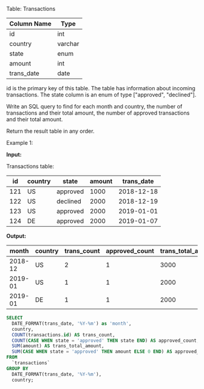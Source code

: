 Table: Transactions

 
| Column Name   | Type    |
|---------------|---------|
| id            | int     |
| country       | varchar |
| state         | enum    |
| amount        | int     |
| trans_date    | date    |

id is the primary key of this table.
The table has information about incoming transactions.
The state column is an enum of type ["approved", "declined"].

Write an SQL query to find for each month and country, the number of transactions and their total amount, the number of approved transactions and their total amount.

Return the result table in any order.

Example 1:

**Input:**

Transactions table:

| id   | country | state    | amount | trans_date |
|------|---------|----------|--------|------------|
| 121  | US      | approved | 1000   | 2018-12-18 |
| 122  | US      | declined | 2000   | 2018-12-19 |
| 123  | US      | approved | 2000   | 2019-01-01 |
| 124  | DE      | approved | 2000   | 2019-01-07 |

**Output:**

| month    | country | trans_count | approved_count | trans_total_amount | approved_total_amount |
|----------|---------|-------------|----------------|--------------------|-----------------------|
| 2018-12  | US      | 2           | 1              | 3000               | 1000                  |
| 2019-01  | US      | 1           | 1              | 2000               | 2000                  |
| 2019-01  | DE      | 1           | 1              | 2000               | 2000                  |

```sql
SELECT 
  DATE_FORMAT(trans_date, '%Y-%m') as 'month', 
  country, 
  COUNT(transactions.id) AS trans_count, 
  COUNT(CASE WHEN state = 'approved' THEN state END) AS approved_count, 
  SUM(amount) AS trans_total_amount, 
  SUM(CASE WHEN state = 'approved' THEN amount ELSE 0 END) AS approved_total_amount 
FROM 
  `transactions` 
GROUP BY 
  DATE_FORMAT(trans_date, '%Y-%m'), 
  country;
